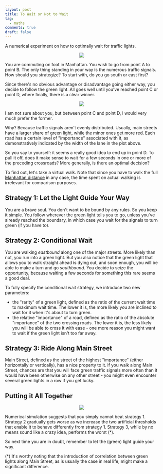 ```yaml
---
layout: post
title: To Wait or Not to Wait
tag:
  - maths
comments: true
draft: false
---
```


A numerical experiment on how to optimally wait for traffic lights.

<div align="center">
  <img src="https://shawenyao.github.io/R/output/to_cross_or_not_to_cross/plot1.svg" />
</div>

You are commuting on foot in Manhattan. You wish to go from point A to point B. The only thing standing in your way is the numerous traffic signals. How should you strategize? To start with, do you go south or east first?

Since there's no obvious advantage or disadvantage going either way, you decide to follow the green light. All goes well until you've reached point C or point D, where finally, there is a clear winner.

<div align="center">
  <img src="https://shawenyao.github.io/R/output/to_cross_or_not_to_cross/plot2.svg" />
</div>

I am not sure about you, but between point C and point D, I would very much prefer the former.

Why? Because traffic signals aren't evenly distributed. Usually, main streets have a larger share of green light, while the minor ones get more red. Each road has a certain level of "importance" associated with it, as demonstratively indicated by the width of the lane in the plot above.

So you say to yourself: it seems a really good idea to end up in point D. To pull it off, does it make sense to wait for a few seconds in one or more of the preceding crossroads? More generally, is there an optimal decision?

To find out, let's take a virtual walk. Note that since you have to walk the full [Manhattan distance](https://en.wikipedia.org/wiki/Taxicab_geometry) in any case, the time spent on actual walking is irrelevant for comparison purposes.

## Strategy 1: Let the Light Guide Your Way

You are a brave soul. You don't want to be bound by any rules. So you keep it simple. You follow wherever the green light tells you to go, unless you've already reached the boundary, in which case you wait for the signals to turn green (if you have to).

## Strategy 2: Conditional Wait

You are walking _eastbound_ along one of the major streets. More likely than not, you run into a green light. But you also notice that the green light that allows you to walk straight ahead is dying out, and soon enough, you will be able to make a turn and go _southbound_. You decide to seize the opportunity, because waiting a few seconds for something this rare seems a good deal.

To fully specify the conditional wait strategy, we introduce two new parameters:
* the "rarity" of a green light, defined as the ratio of the current wait time to maximum wait time. The lower it is, the more likely you are inclined to wait for it when it's about to turn green.
* the relative "importance" of a road, defined as the ratio of the absolute "importance" of the two crossing roads. The lower it is, the less likely you will be able to cross it with ease - one more reason you might want to wait if the green light isn't too far away.

## Strategy 3: Ride Along Main Street

Main Street, defined as the street of the highest "importance" (either horizontally or vertically), has a nice property to it. If you walk along Main Street, chances are that you will face green traffic signals more often than it would have been otherwise on any other street - you might even encounter several green lights in a row if you get lucky.

## Putting it All Together

<div align="center">
  <img src="https://shawenyao.github.io/R/output/to_cross_or_not_to_cross/plot3.svg" />
</div>

Numerical simulation suggests that you simply cannot beat strategy 1. Strategy 2 gradually gets worse as we increase the two artificial thresholds that enable it to behave differently from strategy 1. Strategy 3, while by no means sound like a crazy idea, performs the worst (*).

So next time you are in doubt, remember to let the (green) light guide your way.

(*) It's worthy noting that the introduction of correlation between green lights along Main Street, as is usually the case in real life, might make a significant difference.
